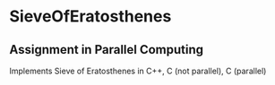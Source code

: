# SieveOfEratosthenes

## Assignment in Parallel Computing
Implements Sieve of Eratosthenes in C++, C (not parallel), C (parallel)